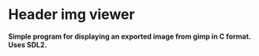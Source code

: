 # Header img viewer
**Simple program for displaying an exported image from gimp in C format. Uses SDL2.**

